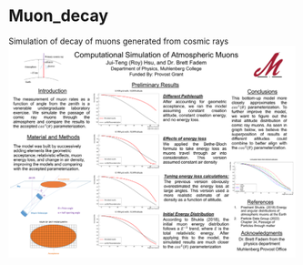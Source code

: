 # Muon_decay
Simulation of decay of muons generated from cosmic rays
![alt text](https://github.com/royh922/Muon_decay/blob/main/Computational%20Simulation%20of%20Atmospheric%20Muons.png?raw=true)
